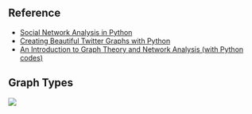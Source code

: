 ## Reference

* [Social Network Analysis in Python](https://www.datacamp.com/community/tutorials/social-network-analysis-python)
* [Creating Beautiful Twitter Graphs with Python](https://towardsdatascience.com/creating-beautiful-twitter-graphs-with-python-c9b73bd6f887)
* [An Introduction to Graph Theory and Network Analysis (with Python codes)](https://www.analyticsvidhya.com/blog/2018/04/introduction-to-graph-theory-network-analysis-python-codes/)

## Graph Types
![](https://github.com/geoffreylink/Projects/blob/master/07%20Network%20Analysis/images/GraphTypes.png)
